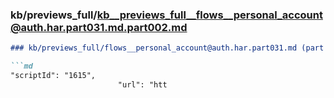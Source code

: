 ### kb/previews_full/kb__previews_full__flows__personal_account@auth.har.part031.md.part002.md

```md
### kb/previews_full/flows__personal_account@auth.har.part031.md (part 002)

```md
"scriptId": "1615",
                        "url": "htt
```

```

```
